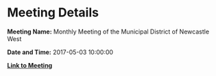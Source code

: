 # Meeting Details

**Meeting Name:** Monthly Meeting of the Municipal District of Newcastle West

**Date and Time:** 2017-05-03 10:00:00

**[Link to Meeting](https://www.limerick.ie/council/whats-on/monthly-meeting-municipal-district-newcastle-west-0)**
